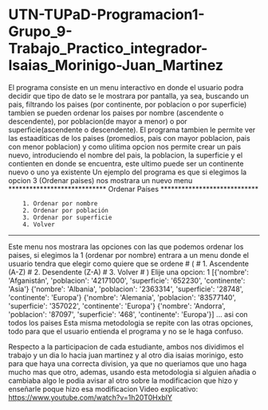 # UTN-TUPaD-Programacion1-Grupo_9-Trabajo_Practico_integrador-Isaias_Morinigo-Juan_Martinez
El programa consiste en un menu interactivo en donde el usuario podra decidir que tipo de dato se le mostrara por pantalla, ya sea, buscando un pais, filtrando los paises (por continente, por poblacion o por superficie) tambien se pueden ordenar los paises por nombre (ascendente o descendente), por poblacion(de mayor a menor) o por superficie(ascendente o descendente). El programa tambien le permite ver las estaaditicas de los paises (promedios, pais con mayor poblacion, pais con menor poblacion) y como ulitima opcion nos permite crear un pais nuevo, introduciendo el nombre del pais, la poblacion, la superficie y el contienten en donde se encuentra, este ultimo puede ser un continente nuevo o uno ya existente
Un ejemplo del programa es que si elegimos la opcion 3 (Ordenar paises) nos mostrara un nuevo menu
    **************************** Ordenar Países ****************************

        1. Ordenar por nombre
        2. Ordenar por población
        3. Ordenar por superficie
        4. Volver
        
   ************************************************************************
  Este menu nos mostrara las opciones con las que podemos ordenar los paises, si elegimos la 1 (ordenar por nombre) entrara a un menu donde el usuario tendra que elegir como quiere que se ordene
      # (
    #    1. Ascendente (A-Z)
    #    2. Desendente (Z-A)
    #    3. Volver
    # )
Elije una opcion: 1
[{'nombre': 'Afganistán', 'poblacion': '42171000', 'superficie': '652230', 'continente': 'Asia'}
{'nombre': 'Albania', 'poblacion': '2363314', 'superficie': '28748', 'continente': 'Europa'}
{'nombre': 'Alemania', 'poblacion': '83577140', 'superficie': '357022', 'continente': 'Europa'}
{'nombre': 'Andorra', 'poblacion': '87097', 'superficie': '468', 'continente': 'Europa'}]
... asi con todos los paises
Esta misma metodologia se repite con las otras opciones, todo para que el usuario entienda el programa y no se le haga confuso.

Respecto a la participacion de cada estudiante, ambos nos dividimos el trabajo y un dia lo hacia juan martinez y al otro dia isaias morinigo, esto para que haya una correcta division, ya que no queriamos que uno haga mucho mas que otro, ademas, usando esta metodologia si alguien añadia o cambiaba algo le podia avisar al otro sobre la modificacion que hizo y enseñarle poque hizo esa modificacion                                                                                                                                                                 Video explicativo: https://www.youtube.com/watch?v=1h20T0HxblY
